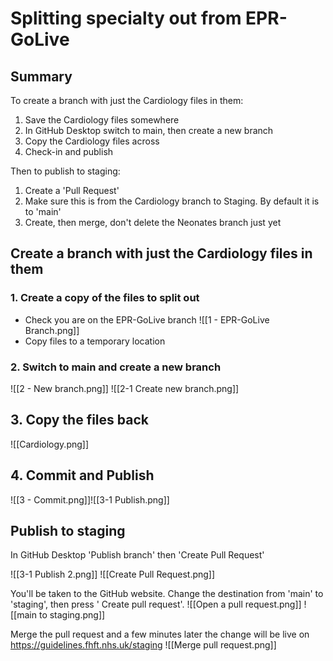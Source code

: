 # Splitting specialty out from EPR-GoLive
## Summary
To create a branch with just the Cardiology files in them:

1.  Save the Cardiology files somewhere
2.  In GitHub Desktop switch to main, then create a new branch
3.  Copy the Cardiology files across
4.  Check-in and publish

Then to publish to staging:

1.  Create a 'Pull Request'
2.  Make sure this is from the Cardiology branch to Staging. By default it is to 'main'
3.  Create, then merge, don't delete the Neonates branch just yet

## Create a branch with just the Cardiology files in them

### 1. Create a copy of the files to split out
* Check you are on the EPR-GoLive branch
![[1 - EPR-GoLive Branch.png]]
* Copy files to a temporary location

### 2. Switch to main and create a new branch
![[2 - New branch.png]]
![[2-1 Create new branch.png]]

## 3. Copy the files back
![[Cardiology.png]]

## 4. Commit and Publish

![[3 - Commit.png]]![[3-1 Publish.png]]

## Publish to staging

In GitHub Desktop 'Publish branch' then 'Create Pull Request'

![[3-1 Publish 2.png]]
![[Create Pull Request.png]]

You'll be taken to the GitHub website. Change the destination from 'main' to 'staging', then press ' Create pull request'.
![[Open a pull request.png]]
![[main to staging.png]]

Merge the pull request and a few minutes later the change will be live on https://guidelines.fhft.nhs.uk/staging
![[Merge pull request.png]]